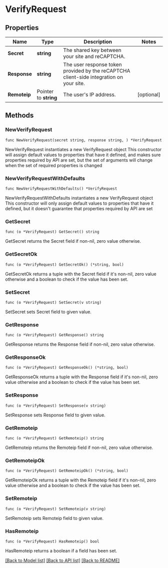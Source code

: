 # VerifyRequest

## Properties

Name | Type | Description | Notes
------------ | ------------- | ------------- | -------------
**Secret** | **string** | The shared key between your site and reCAPTCHA. | 
**Response** | **string** | The user response token provided by the reCAPTCHA client-side integration on your site. | 
**Remoteip** | Pointer to **string** | The user&#39;s IP address. | [optional] 

## Methods

### NewVerifyRequest

`func NewVerifyRequest(secret string, response string, ) *VerifyRequest`

NewVerifyRequest instantiates a new VerifyRequest object
This constructor will assign default values to properties that have it defined,
and makes sure properties required by API are set, but the set of arguments
will change when the set of required properties is changed

### NewVerifyRequestWithDefaults

`func NewVerifyRequestWithDefaults() *VerifyRequest`

NewVerifyRequestWithDefaults instantiates a new VerifyRequest object
This constructor will only assign default values to properties that have it defined,
but it doesn't guarantee that properties required by API are set

### GetSecret

`func (o *VerifyRequest) GetSecret() string`

GetSecret returns the Secret field if non-nil, zero value otherwise.

### GetSecretOk

`func (o *VerifyRequest) GetSecretOk() (*string, bool)`

GetSecretOk returns a tuple with the Secret field if it's non-nil, zero value otherwise
and a boolean to check if the value has been set.

### SetSecret

`func (o *VerifyRequest) SetSecret(v string)`

SetSecret sets Secret field to given value.


### GetResponse

`func (o *VerifyRequest) GetResponse() string`

GetResponse returns the Response field if non-nil, zero value otherwise.

### GetResponseOk

`func (o *VerifyRequest) GetResponseOk() (*string, bool)`

GetResponseOk returns a tuple with the Response field if it's non-nil, zero value otherwise
and a boolean to check if the value has been set.

### SetResponse

`func (o *VerifyRequest) SetResponse(v string)`

SetResponse sets Response field to given value.


### GetRemoteip

`func (o *VerifyRequest) GetRemoteip() string`

GetRemoteip returns the Remoteip field if non-nil, zero value otherwise.

### GetRemoteipOk

`func (o *VerifyRequest) GetRemoteipOk() (*string, bool)`

GetRemoteipOk returns a tuple with the Remoteip field if it's non-nil, zero value otherwise
and a boolean to check if the value has been set.

### SetRemoteip

`func (o *VerifyRequest) SetRemoteip(v string)`

SetRemoteip sets Remoteip field to given value.

### HasRemoteip

`func (o *VerifyRequest) HasRemoteip() bool`

HasRemoteip returns a boolean if a field has been set.


[[Back to Model list]](../README.md#documentation-for-models) [[Back to API list]](../README.md#documentation-for-api-endpoints) [[Back to README]](../README.md)


